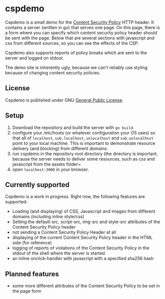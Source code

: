 cspdemo
=======

Cspdemo is a small demo for the [Content Security Policy](https://content-security-policy.com/) HTTP header. It contains a server (written in go) that serves one page. On this page, there is a form where you can specify which content security policy header should be sent with the page. Below that are several sections with javascript and css from different sources, so you can see the effects of the CSP.

Cspdemo also supports reports of policy breaks which are sent to the server and logged on stdout.

The demo site is inherently ugly, because we can't reliably use styling because of changing content security policies.

License
-------
Cspdemo is published under GNU [General Public License](https://www.gnu.org/licenses/licenses.en.html#GPL).

Setup
-----

1. Download the repository and build the server with `go build`.
2. configure your /etc/hosts (or whatever configuration your OS uses) so that all of `localhost`, `sub.localhost`, `unlocalhost` and `sub.unlocalhost` point to your local machine. This is important to demonstrate resource delivery (and blocking) from different domains.
3. run cspdemo in the repository root directory (the directory is important, because the server needs to deliver some resources, such as css and javascript from the assets folder=
4. open `localhost:3000` in your browser.

Currently supported
--------------------

Cspdemo is a work in progress. Right now, the following features are supported:
- Loading (and displaying) of CSS, Javascript and images from different domains (including inline style/css)
- Setting the default-src, script-src, img-src and style-src attributes of the Content Security Policy header
- not sending a Content Security Policy Header at all
- displaying of the current Content Security Policy header in the HTML side (for reference)
- logging of reports of violations of the Content Security Policy in the stdout of the shell where the server is started
- an inline onclick-handler with javascript with a specified sha256 hash

Planned features
----------------

- some more different attributes of the Content Security Policy to be set in the page form

